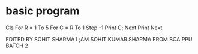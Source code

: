 # basic program
Cls
For R = 1 To 5
    For C = R To 1 Step -1
        Print C;
    Next
    Print
Next




EDITED BY SOHIT SHARMA I ;AM SOHIT KUMAR SHARMA FROM BCA PPU BATCH 2
